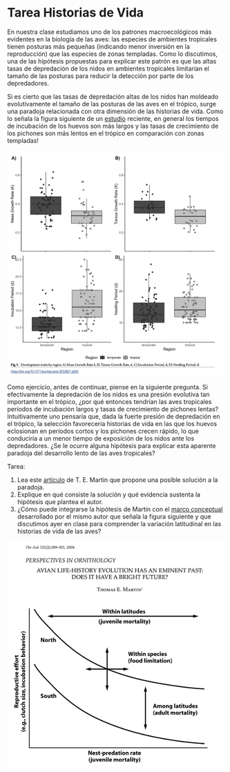 # Tarea Historias de Vida

En nuestra clase estudiamos uno de los patrones macroecológicos más evidentes en la biología de las aves: las especies de ambientes tropicales tienen posturas más pequeñas (indicando menor inversión en la reproducción) que las especies de zonas templadas. Como lo discutimos, una de las hipótesis propuestas para explicar este patrón es que las altas tasas de depredación de los nidos en ambientes tropicales limitarían el tamaño de las posturas para reducir la detección por parte de los depredadores.

Si es cierto que las tasas de depredación altas de los nidos han moldeado evolutivamente el tamaño de las posturas de las aves en el trópico, surge una paradoja relacionada con otra dimensión de las historias de vida. Como lo señala la figura siguiente de un [estudio](https://journals.plos.org/plosone/article?id=10.1371/journal.pone.0233627) reciente, en general los tiempos de incubación de los huevos son más largos y las tasas de crecimiento de los pichones son más lentos en el trópico en comparación con zonas templadas!

<img src='https://github.com/cdanielcadena/ornitologia/blob/main/austin.jpg' width=500/>

Como ejercicio, antes de continuar, piense en la siguiente pregunta. Si efectivamente la depredación de los nidos es una presión evolutiva tan importante en el trópico, ¿por qué entonces tendrían las aves tropicales períodos de incubación largos y tasas de crecimiento de pichones lentas? Intuitivamente uno pensaría que, dada la fuerte presión de depredación en el trópico, la selección favorecería historias de vida en las que los huevos eclosionan en períodos cortos y los pichones crecen rápido, lo que conduciría a un menor tiempo de exposición de los nidos ante los depredadores. ¿Se le ocurre alguna hipótesis para explicar esta aparente paradoja del desarrollo lento de las aves tropicales?

Tarea: 

  1.	Lea este [artículo](https://royalsocietypublishing.org/doi/10.1098/rspb.2001.1879) de T. E. Martin que propone una posible solución a la paradoja. 
  2.	Explique en qué consiste la solución y qué evidencia sustenta la hipótesis que plantea el autor.
  3.	¿Cómo puede integrarse la hipótesis de Martin con el [marco conceptual](https://academic.oup.com/auk/article/121/2/289/5561968) desarrollado por el mismo autor que señala la figura siguiente y que discutimos ayer en clase para    comprender la variación latitudinal en las historias de vida de las aves?

<img src='https://github.com/cdanielcadena/ornitologia/blob/main/martin.jpg' width=500/>
